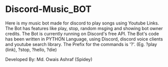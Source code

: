 # Discord-Music_BOT

Here is my music bot made for discord to play songs using Youtube Links. The Bot has features like play, stop, random msging and showing bot owner credits. The Bot is currently running on Discord's free API.
The Bot's code has been written in PYTHON Language, using Discord, discord voice clients and youtube search library.
The Prefix for the commands is '?'. (Eg. ?play (link), ?stop, ?hello, ?die)

Developed By: Md. Owais Ashraf (Spidey)
